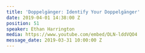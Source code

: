 ```yaml
---
title: 'Doppelgänger: Identify Your Doppelgänger'
date: 2019-04-01 14:38:00 Z
position: 51
speaker: Ethan Harrington
media: https://www.youtube.com/embed/DLN-lddVQO4
message_date: 2019-03-31 10:00:00 Z
---
```


